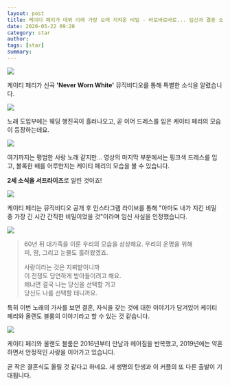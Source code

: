 ```yaml
---
layout: post
title: 케이티 페리가 데뷔 이래 가장 오래 지켜온 비밀 - 바로바로바로... 임신과 결혼 소식!
date: 2020-05-22 09:20
category: star
author: 
tags: [star]
summary: 
---
```



  
![](https://img1.daumcdn.net/thumb/R720x0/?fname=https%3A%2F%2Ft1.daumcdn.net%2Fliveboard%2Fpnn%2Fe9ac77da3c094bcbaa0c3f3a8fa4c933.JPG)

케이티 페리가 신곡  **'Never Worn White'**  뮤직비디오를 통해 특별한 소식을 알렸습니다.

![](https://img1.daumcdn.net/thumb/R720x0/?fname=https%3A%2F%2Ft1.daumcdn.net%2Fliveboard%2Fpnn%2F5e06e0f3a7ab4033bea5a4ff6e60809a.jpg)

노래 도입부에는 웨딩 행진곡이 흘러나오고, 곧 이어 드레스를 입은 케이티 페리의 모습이 등장하는데요.

![](https://img1.daumcdn.net/thumb/R720x0/?fname=https%3A%2F%2Ft1.daumcdn.net%2Fliveboard%2Fpnn%2Fa4248650f9c1426e852fbb44bb354da2.png)

여기까지는 평범한 사랑 노래 같지만... 영상의 마지막 부분에서는 핑크색 드레스를 입고, 볼록한 배를 어루만지는 케이티 페리의 모습을 볼 수 있습니다.

  

**2세 소식을 서프라이즈**로 알린 것이죠!

![](https://img1.daumcdn.net/thumb/R720x0/?fname=https%3A%2F%2Ft1.daumcdn.net%2Fliveboard%2Fpnn%2Fa3848b1f8d27485282b299bce5546497.JPG)

케이티 페리는 뮤직비디오 공개 후 인스타그램 라이브를 통해 "아마도 내가 지킨 비밀 중 가장 긴 시간 간직한 비밀이었을 것"이라며 임신 사실을 인정했습니다.

![](https://img1.daumcdn.net/thumb/R720x0/?fname=https%3A%2F%2Ft1.daumcdn.net%2Fliveboard%2Fpnn%2F109737def9ce40cfb358e0b2ae025620.JPG)

> 60년 뒤 대가족을 이룬 우리의 모습을 상상해요. 우리의 운명을 위해  
> 피, 땀, 그리고 눈물도 흘려왔겠죠.  
>   
> 사랑이라는 것은 지뢰밭이니까  
> 이 전쟁도 당연하게 받아들이려고 해요.  
> 왜냐면 결국 나는 당신을 선택할 거고  
> 당신도 나를 선택할 테니까요.  

특히 이번 노래의 가사를 보면 결혼, 자식을 갖는 것에 대한 이야기가 담겨있어 케이티 페리와 올랜도 블룸의 이야기라고 할 수 있는 것 같습니다.

![](https://img1.daumcdn.net/thumb/R720x0/?fname=https%3A%2F%2Ft1.daumcdn.net%2Fliveboard%2Fpnn%2F66fa76a1ac374ef3a7bc1d1fe272ab03.JPG)

케이티 페리와 올랜도 블룸은 2016년부터 만남과 헤어짐을 반복했고, 2019년에는 약혼하면서 안정적인 사랑을 이어가고 있습니다.

  

곧 작은 결혼식도 올릴 것 같다고 하네요. 새 생명의 탄생과 이 커플의 또 다른 출발이 기대됩니다.